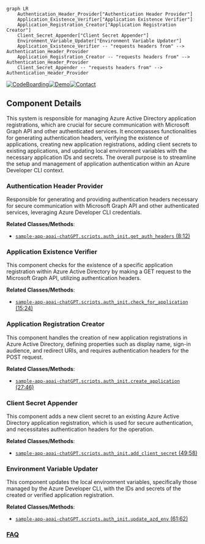 ```mermaid
graph LR
    Authentication_Header_Provider["Authentication Header Provider"]
    Application_Existence_Verifier["Application Existence Verifier"]
    Application_Registration_Creator["Application Registration Creator"]
    Client_Secret_Appender["Client Secret Appender"]
    Environment_Variable_Updater["Environment Variable Updater"]
    Application_Existence_Verifier -- "requests headers from" --> Authentication_Header_Provider
    Application_Registration_Creator -- "requests headers from" --> Authentication_Header_Provider
    Client_Secret_Appender -- "requests headers from" --> Authentication_Header_Provider
```
[![CodeBoarding](https://img.shields.io/badge/Generated%20by-CodeBoarding-9cf?style=flat-square)](https://github.com/CodeBoarding/CodeBoarding)[![Demo](https://img.shields.io/badge/Try%20our-Demo-blue?style=flat-square)](https://www.codeboarding.org/demo)[![Contact](https://img.shields.io/badge/Contact%20us%20-%20contact@codeboarding.org-lightgrey?style=flat-square)](mailto:contact@codeboarding.org)

## Component Details

This system is responsible for managing Azure Active Directory application registrations, which are crucial for secure communication with Microsoft Graph API and other authenticated services. It encompasses functionalities for generating authentication headers, verifying the existence of applications, creating new application registrations, adding client secrets to existing applications, and updating local environment variables with the necessary application IDs and secrets. The overall purpose is to streamline the setup and management of application authentication within an Azure Developer CLI context.

### Authentication Header Provider
Responsible for generating and providing authentication headers necessary for secure communication with Microsoft Graph API and other authenticated services, leveraging Azure Developer CLI credentials.


**Related Classes/Methods**:

- <a href="https://github.com/microsoft/sample-app-aoai-chatGPT/blob/master/scripts/auth_init.py#L8-L12" target="_blank" rel="noopener noreferrer">`sample-app-aoai-chatGPT.scripts.auth_init.get_auth_headers` (8:12)</a>


### Application Existence Verifier
This component checks for the existence of a specific application registration within Azure Active Directory by making a GET request to the Microsoft Graph API, utilizing authentication headers.


**Related Classes/Methods**:

- <a href="https://github.com/microsoft/sample-app-aoai-chatGPT/blob/master/scripts/auth_init.py#L15-L24" target="_blank" rel="noopener noreferrer">`sample-app-aoai-chatGPT.scripts.auth_init.check_for_application` (15:24)</a>


### Application Registration Creator
This component handles the creation of new application registrations in Azure Active Directory, defining properties such as display name, sign-in audience, and redirect URIs, and requires authentication headers for the POST request.


**Related Classes/Methods**:

- <a href="https://github.com/microsoft/sample-app-aoai-chatGPT/blob/master/scripts/auth_init.py#L27-L46" target="_blank" rel="noopener noreferrer">`sample-app-aoai-chatGPT.scripts.auth_init.create_application` (27:46)</a>


### Client Secret Appender
This component adds a new client secret to an existing Azure Active Directory application registration, which is used for secure authentication, and necessitates authentication headers for the operation.


**Related Classes/Methods**:

- <a href="https://github.com/microsoft/sample-app-aoai-chatGPT/blob/master/scripts/auth_init.py#L49-L58" target="_blank" rel="noopener noreferrer">`sample-app-aoai-chatGPT.scripts.auth_init.add_client_secret` (49:58)</a>


### Environment Variable Updater
This component updates the local environment variables, specifically those managed by the Azure Developer CLI, with the IDs and secrets of the created or verified application registration.


**Related Classes/Methods**:

- <a href="https://github.com/microsoft/sample-app-aoai-chatGPT/blob/master/scripts/auth_init.py#L61-L62" target="_blank" rel="noopener noreferrer">`sample-app-aoai-chatGPT.scripts.auth_init.update_azd_env` (61:62)</a>




### [FAQ](https://github.com/CodeBoarding/GeneratedOnBoardings/tree/main?tab=readme-ov-file#faq)